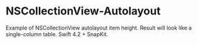 # NSCollectionView-Autolayout
Example of NSCollectionView autolayout item height. Result will look like a single-column table. Swift 4.2 + SnapKit.
